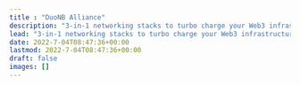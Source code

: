 ```yaml
---
title : "DuoNB Alliance"
description: "3-in-1 networking stacks to turbo charge your Web3 infrastructure for homo and office"
lead: "3-in-1 networking stacks to turbo charge your Web3 infrastructure for home and office"
date: 2022-7-04T08:47:36+00:00
lastmod: 2022-7-04T08:47:36+00:00
draft: false
images: []
---
```

